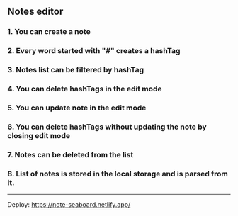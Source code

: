 ## Notes editor

### 1. You can create a note

### 2. Every word started with "#" creates a hashTag

### 3. Notes list can be filtered by hashTag

### 4. You can delete hashTags in the edit mode

### 5. You can update note in the edit mode

### 6. You can delete hashTags without updating the note by closing edit mode

### 7. Notes can be deleted from the list

### 8. List of notes is stored in the local storage and is parsed from it.
_______________
Deploy: https://note-seaboard.netlify.app/

